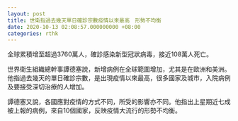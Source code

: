 ```yaml
---
layout: post
title: 世衛指過去幾天單日確診宗數疫情以來最高　形勢不均衡
date: 2020-10-13 02:08:57.000000000 +08:00
categories: rthk
---
```


全球累積增至超過3760萬人，確診感染新型冠狀病毒，接近108萬人死亡。

世界衛生組織總幹事譚德塞說，新增病例在全球範圍增加，尤其是在歐洲和美洲。他指過去幾天的單日確診宗數，是出現疫情以來最高，很多國家及城市，入院病例及要接受深切治療的人增加。

譚德塞又說，各國應對疫情的方式不同，所受的影響亦不同。他指出上星期近七成被上報的病例，來自10個國家，反映疫情大流行的形勢不均衡。
